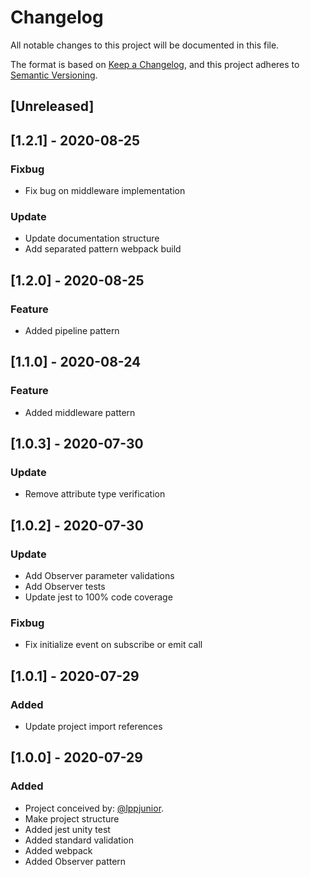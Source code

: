 
# Changelog
All notable changes to this project will be documented in this file.

The format is based on [Keep a Changelog](https://keepachangelog.com/en/1.0.0/),
and this project adheres to [Semantic Versioning](https://semver.org/spec/v2.0.0.html).

## [Unreleased]

## [1.2.1] - 2020-08-25
### Fixbug
- Fix bug on middleware implementation
### Update
- Update documentation structure
- Add separated pattern webpack build

## [1.2.0] - 2020-08-25
### Feature
- Added pipeline pattern

## [1.1.0] - 2020-08-24
### Feature
- Added middleware pattern

## [1.0.3] - 2020-07-30
### Update
- Remove attribute type verification

## [1.0.2] - 2020-07-30
### Update
- Add Observer parameter validations
- Add Observer tests
- Update jest to 100% code coverage
### Fixbug
- Fix initialize event on subscribe or emit call

## [1.0.1] - 2020-07-29
### Added
- Update project import references

## [1.0.0] - 2020-07-29
### Added
- Project conceived by: [@lppjunior](https://github.com/lppjunior).
- Make project structure
- Added jest unity test
- Added standard validation
- Added webpack
- Added Observer pattern
